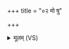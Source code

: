 +++
title = "०२ मो षु"

+++
<details><summary>मूलम् (VS)</summary>

मो षु वो॑ अ॒स्मद॒भि तानि॒ पौंस्या॒ सना॑ भूवन्द्यु॒म्नानि॒ मोत जा॑रिषुर॒स्मत्पु॒रोत जा॑रिषुः। यद्व॑श्चि॒त्रं यु॒गेयु॑गे॒ नव्यं॒ घोषा॒दम॑र्त्यम्। अ॒स्मासु॒ तन्म॑रुतो॒ यच्च॑ दु॒ष्टरं॑ दिधृ॒ता यच्च॑ दु॒ष्टर॑म् ॥
</details>